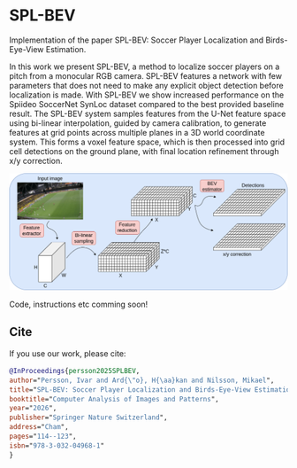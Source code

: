 # SPL-BEV
Implementation of the paper SPL-BEV: Soccer Player Localization and Birds-Eye-View Estimation.

In this work we present SPL-BEV, a method to localize soccer players on a pitch from a monocular RGB camera. SPL-BEV features a network with few parameters that does not need to make any explicit object detection before localization is made. With SPL-BEV we show increased performance on the Spiideo SoccerNet SynLoc dataset compared to the best provided baseline result. The SPL-BEV system samples features from the U-Net feature space using bi-linear interpolation, guided by camera calibration, to generate features at grid points across multiple planes in a 3D world coordinate system. This forms a voxel feature space, which is then processed into grid cell detections on the ground plane, with final location refinement through x/y correction.



![Overview](images/overall.png)

Code, instructions etc comming soon!

## Cite
If you use our work, please cite:
```bibtex
@InProceedings{persson2025SPLBEV,
author="Persson, Ivar and Ard{\"o}, H{\aa}kan and Nilsson, Mikael",
title="SPL-BEV: Soccer Player Localization and Birds-Eye-View Estimation",
booktitle="Computer Analysis of Images and Patterns",
year="2026",
publisher="Springer Nature Switzerland",
address="Cham",
pages="114--123",
isbn="978-3-032-04968-1"
}

